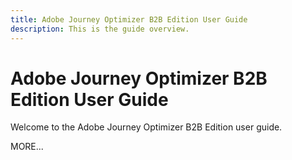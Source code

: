 ```yaml
---
title: Adobe Journey Optimizer B2B Edition User Guide
description: This is the guide overview.
---
```


# Adobe Journey Optimizer B2B Edition User Guide

Welcome to the Adobe Journey Optimizer B2B Edition user guide.

MORE...